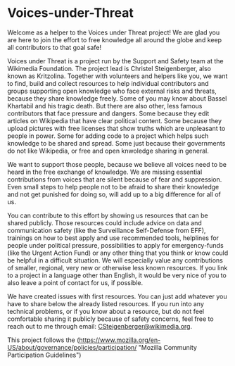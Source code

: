 # Voices-under-Threat
Welcome as a helper to the Voices under Threat project! We are glad you are here to join the effort to free knowledge all around the globe and keep all contributors to that goal safe!
 
Voices under Threat is a project run by the Support and Safety team at the Wikimedia Foundation. The project lead is Christel Steigenberger, also known as Kritzolina. Together with volunteers and helpers like you, we want to find, build and collect resources to help individual contributors and groups supporting open knowledge who face external risks and threats, because they share knowledge freely. Some of you may know about Bassel Khartabil and his tragic death. But there are also other, less famous contributors that face pressure and dangers. Some because they edit articles on Wikipedia that have clear political content. Some because they upload pictures with free licenses that show truths which are unpleasant to people in power. Some for adding code to a project which helps such knowledge to be shared and spread. Some just because their governments do not like Wikipedia, or free and open knwoledge sharing in general.    
 
We want to support those people, because we believe all voices need to be heard in the free exchange of knowledge. We are missing essential contributions from voices that are silent because of fear and suppression. Even small steps to help people not to be afraid to share their knowledge and not get punished for doing so, will add up to a big difference for all of us.
 
You can contribute to this effort by showing us resources that can be shared publicly. Those resources could include advice on data and communication safety (like the Surveillance Self-Defense from EFF), trainings on how to best apply and use recommended tools, helplines for people under political pressure, possibilities to apply for emergency-funds (like the Urgent Action Fund) or any other thing that you think or know could be helpful in a difficult situation. We will especially value any contributions of smaller, regional, very new or otherwise less known resources. If you link to a project in a language other than English, it would be very nice of you to also leave a point of contact for us, if possible. 
 
We have created issues with first resources. You can just add whatever you have to share below the already listed resources. If you run into any technical problems, or if you know about a resource, but do not feel comfortable sharing it publicly because of safety concerns, feel free to reach out to me through email: CSteigenberger@wikimedia.org.

This project follows the (https://www.mozilla.org/en-US/about/governance/policies/participation/ "Mozilla Community Participation Guidelines")
